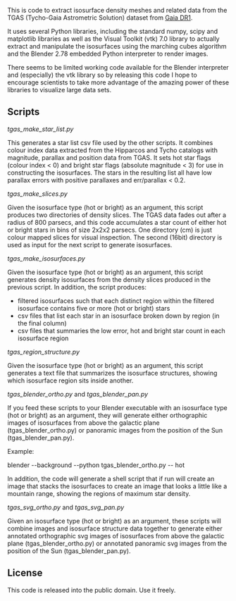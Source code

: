 This is code to extract isosurface density meshes and related data from the TGAS (Tycho-Gaia Astrometric Solution) dataset from [Gaia DR1](https://www.cosmos.esa.int/web/gaia/dr1).

It uses several Python libraries, including the standard numpy, scipy and matplotlib libraries as well as the Visual Toolkit (vtk) 7.0 library to actually extract and manipulate the isosurfaces using the marching cubes algorithm and the Blender 2.78 embedded Python interpreter to render images.

There seems to be limited working code available for the Blender interpreter and (especially) the vtk library so by releasing this code I hope to encourage scientists to take more advantage of the amazing power of these libraries to visualize large data sets.

## Scripts

*tgas_make_star_list.py*

This generates a star list csv file used by the other scripts. It combines colour index data extracted from the Hipparcos and Tycho catalogs with magnitude, parallax and position data from TGAS. It sets hot star flags (colour index < 0) and bright star flags (absolute magnitude < 3) for use in constructing the isosurfaces. The stars in the resulting list all have low parallax errors with positive parallaxes and err/parallax < 0.2.

*tgas_make_slices.py*

Given the isosurface type (hot or bright) as an argument, this script produces two directories of density slices. The TGAS data fades out after a radius of 800 parsecs, and this code accumulates a star count of either hot or bright stars in bins of size 2x2x2 parsecs. One directory (cm) is just colour mapped slices for visual inspection. The second (16bit) directory is used as input for the next script to generate isosurfaces.

*tgas_make_isosurfaces.py*

Given the isosurface type (hot or bright) as an argument, this script generates density isosurfaces from the density slices produced in the previous script. In addition, the script produces:

- filtered isosurfaces such that each distinct region within the filtered isosurface contains five or more (hot or bright) stars
- csv files that list each star in an isosurface broken down by region (in the final column)
- csv files that summaries the low error, hot and bright star count in each isosurface region

*tgas_region_structure.py*

Given the isosurface type (hot or bright) as an argument, this script generates a text file that summarizes the isosurface structures, showing which isosurface region sits inside another.

*tgas_blender_ortho.py* and *tgas_blender_pan.py*

If you feed these scripts to your Blender executable with an isosurface type (hot or bright) as an argument, they will generate either orthographic images of isosurfaces from above the galactic plane (tgas_blender_ortho.py) or panoramic images from the position of the Sun (tgas_blender_pan.py).

Example:

blender --background --python tgas_blender_ortho.py -- hot

In addition, the code will generate a shell script that if run will create an image that stacks the isosurfaces to create an image that looks a little like a mountain range, showing the regions of maximum star density.

*tgas_svg_ortho.py* and *tgas_svg_pan.py*

Given an isosurface type (hot or bright) as an argument, these scripts will combine images and isosurface structure data together to generate either annotated orthographic svg images of isosurfaces from above the galactic plane (tgas_blender_ortho.py) or annotated panoramic svg images from the position of the Sun (tgas_blender_pan.py).

## License

This code is released into the public domain. Use it freely.